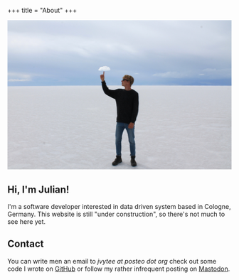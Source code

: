 +++
title = "About"
+++

![](cloud.jpg)

## Hi, I'm Julian!
I'm a software developer interested in data driven system based in Cologne, Germany.
This website is still "under construction", so there's not much to see here yet.

## Contact
You can write men an email to _jvytee at posteo dot org_ check out some code I wrote on [GitHub](https://github.com/jvytee") or follow my rather infrequent posting on [Mastodon](https://chaos.social/@jaytee).
